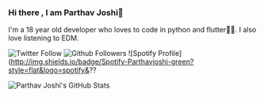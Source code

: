 ### Hi there , I am Parthav Joshi👋

I'm a 18 year old developer who loves to code in python and flutter💛💙. I also love listening to EDM.

![Twitter Follow](https://img.shields.io/twitter/follow/joshi_parthav?label=Follow&style=social)
![Github Followers](https://img.shields.io/github/followers/parthav09?label=Followers&style=social)
![Spotify Profile](http://img.shields.io/badge/Spotify-Parthavjoshi-green?style=flat&logo=spotify&??

![Parthav Joshi's GitHub Stats](https://github-readme-stats.vercel.app/api?username=parthav09&hide=["stars"])

<!--
**parthav09/parthav09** is a ✨ _special_ ✨ repository because its `README.md` (this file) appears on your GitHub profile.

